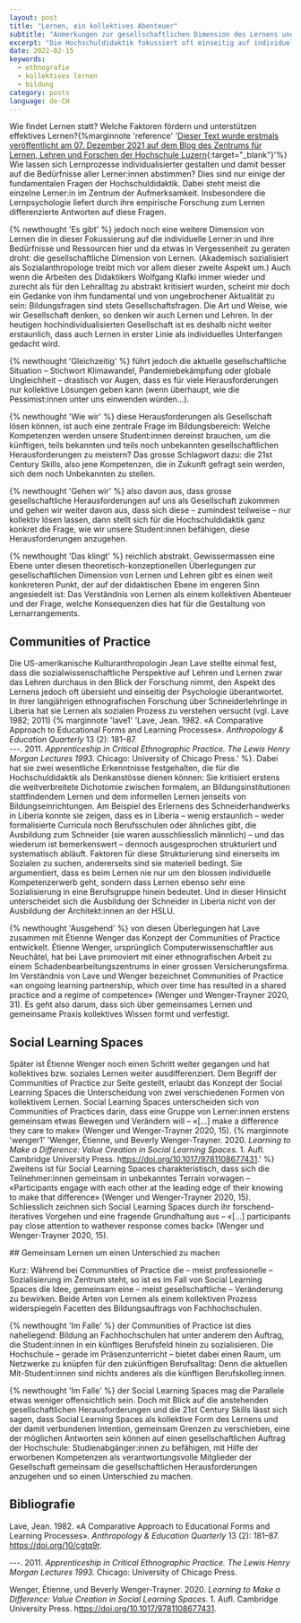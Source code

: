 ```yaml
---
layout: post
title: "Lernen, ein kollektives Abenteuer"
subtitle: "Anmerkungen zur gesellschaftlichen Dimension des Lernens und Lehrens"
excerpt: "Die Hochschuldidaktik fokussiert oft einseitig auf individuelle Lernprozesse. Dabei geht nur zu schnell die gesellschaftliche Dimension vergessen. Bildungsinstitutionen sind jedoch nicht nur (individuelle) Lernorte."
date: 2022-02-15
keywords:
  - ethnografie
  - kollektives lernen
  - bildung
category: posts
language: de-CH
---
```



Wie findet Lernen statt? Welche Faktoren fördern und unterstützen effektives Lernen?{%marginnote 'reference' '[Dieser Text wurde erstmals veröffentlicht am 07. Dezember 2021 auf dem Blog des Zentrums für Lernen, Lehren und Forschen der Hochschule Luzern](https://blog.hslu.ch/blog/archives/8028){:target="_blank"}'%} Wie lassen sich Lernprozesse individualisierter gestalten und damit besser auf die Bedürfnisse aller Lerner:innen abstimmen? Dies sind nur einige der fundamentalen Fragen der Hochschuldidaktik. Dabei steht meist die einzelne Lerner:in im Zentrum der Aufmerksamkeit. Insbesondere die Lernpsychologie liefert durch ihre empirische Forschung zum Lernen differenzierte Antworten auf diese Fragen.

{% newthought 'Es gibt' %} jedoch noch eine weitere Dimension von Lernen die in dieser Fokussierung auf die individuelle Lerner:in und ihre Bedürfnisse und Ressourcen hier und da etwas in Vergessenheit zu geraten droht: die gesellschaftliche Dimension von Lernen. (Akademisch sozialisiert als Sozialanthropologe treibt mich vor allem dieser zweite Aspekt um.) Auch wenn die Arbeiten des Didaktikers Wolfgang Klafki immer wieder und zurecht als für den Lehralltag zu abstrakt kritisiert wurden, scheint mir doch ein Gedanke von ihm fundamental und von ungebrochener Aktualität zu sein: Bildungsfragen sind stets Gesellschaftsfragen. Die Art und Weise, wie wir Gesellschaft denken, so denken wir auch Lernen und Lehren. In der heutigen hochindividualisierten Gesellschaft ist es deshalb nicht weiter erstaunlich, dass auch Lernen in erster Linie als individuelles Unterfangen gedacht wird.

{% newthought 'Gleichzeitig' %} führt jedoch die aktuelle gesellschaftliche Situation – Stichwort Klimawandel, Pandemiebekämpfung oder globale Ungleichheit – drastisch vor Augen, dass es für viele Herausforderungen nur kollektive Lösungen geben kann (wenn überhaupt, wie die Pessimist:innen unter uns einwenden würden…).

{% newthought 'Wie wir' %} diese Herausforderungen als Gesellschaft lösen können, ist auch eine zentrale Frage im Bildungsbereich: Welche Kompetenzen werden unsere Student:innen dereinst brauchen, um die künftigen, teils bekannten und teils noch unbekannten gesellschaftlichen Herausforderungen  zu meistern? Das grosse Schlagwort dazu: die 21st Century Skills, also jene Kompetenzen, die in Zukunft gefragt sein werden, sich dem noch Unbekannten zu stellen.

{% newthought 'Gehen wir' %} also davon aus, dass grosse gesellschaftliche Herausforderungen auf uns als Gesellschaft zukommen und gehen wir weiter davon aus, dass sich diese – zumindest teilweise – nur kollektiv lösen lassen, dann stellt sich für die Hochschuldidaktik ganz konkret die Frage, wie wir unsere Student:innen befähigen, diese Herausforderungen anzugehen.

{% newthought 'Das klingt' %} reichlich abstrakt. Gewissermassen eine Ebene unter diesen theoretisch-konzeptionellen Überlegungen zur gesellschaftlichen Dimension von Lernen und Lehren gibt es einen weit konkreteren Punkt, der auf der didaktischen Ebene im engeren Sinn angesiedelt ist: Das Verständnis von Lernen als einem kollektiven Abenteuer und der Frage, welche Konsequenzen dies hat für die Gestaltung von Lernarrangements.

## Communities of Practice

Die US-amerikanische Kulturanthropologin Jean Lave stellte einmal fest, dass die sozialwissenschaftliche Perspektive auf Lehren und Lernen zwar das Lehren durchaus in den Blick der Forschung nimmt, den Aspekt des Lernens jedoch oft übersieht und einseitig der Psychologie überantwortet. In ihrer langjährigen ethnografischen Forschung über Schneiderlehrlinge in Liberia  hat sie Lernen als sozialen Prozess zu verstehen versucht (vgl. Lave 1982; 2011)
{% marginnote 'lave1' 'Lave, Jean. 1982. «A Comparative Approach to Educational Forms and Learning Processes». _Anthropology & Education Quarterly_ 13 (2): 181–87.
<br>
---. 2011. _Apprenticeship in Critical Ethnographic Practice. The Lewis Henry Morgan Lectures 1993._ Chicago: University of Chicago Press.' %}.
Dabei hat sie zwei wesentliche Erkenntnisse festgehalten, die für die Hochschuldidaktik als Denkanstösse dienen können: Sie kritisiert erstens die weitverbreitete Dichotomie zwischen formalem, an Bildungsinstitutionen stattfindendem Lernen und dem informellen Lernen jenseits von Bildungseinrichtungen. Am Beispiel des Erlernens des Schneiderhandwerks in Liberia konnte sie zeigen, dass es in Liberia – wenig erstaunlich – weder formalisierte Curricula noch Berufsschulen oder ähnliches gibt, die Ausbildung zum Schneider (sie waren ausschliesslich männlich) – und das wiederum ist bemerkenswert – dennoch ausgesprochen strukturiert und systematisch abläuft. Faktoren für diese Strukturierung sind einerseits im Sozialen zu suchen, andererseits sind sie materiell bedingt. Sie argumentiert, dass es beim Lernen nie nur um den blossen individuelle Kompetenzerwerb geht, sondern dass Lernen ebenso sehr eine Sozialisierung in eine Berufsgruppe hinein bedeutet. Und in dieser Hinsicht unterscheidet sich die Ausbildung der Schneider in Liberia nicht von der Ausbildung der Architekt:innen an der HSLU.

{% newthought 'Ausgehend' %} von diesen Überlegungen hat Lave zusammen mit Étienne Wenger das Konzept der Communities of Practice entwickelt. Étienne Wenger, ursprünglich Computerwissenschaftler aus Neuchâtel, hat bei Lave promoviert mit einer ethnografischen Arbeit zu einem Schadenbearbeitungszentrums in einer grossen Versicherungsfirma. Im Verständnis von Lave und Wenger bezeichnet Communities of Practice «an ongoing learning partnership, which over time has resulted in a shared practice and a regime of competence» (Wenger und Wenger-Trayner 2020, 31). Es geht also darum, dass sich über gemeinsames Lernen und gemeinsame Praxis kollektives Wissen formt und verfestigt.

## Social Learning Spaces

Später ist Étienne Wenger noch einen Schritt weiter gegangen und hat kollektives bzw. soziales Lernen weiter ausdifferenziert. Dem Begriff der Communities of Practice zur Seite gestellt, erlaubt das Konzept der Social Learning Spaces die Unterscheidung von zwei verschiedenen Formen von kollektivem Lernen. Social Learning Spaces unterscheiden sich von Communities of Practices darin, dass eine Gruppe von Lerner:innen erstens gemeinsam etwas Bewegen und Verändern will – «[…] make a difference they care to make» (Wenger und Wenger-Trayner 2020, 15).
{% marginnote 'wenger1' 'Wenger, Étienne, und Beverly Wenger-Trayner. 2020. _Learning to Make a Difference: Value Creation in Social Learning Spaces._ 1. Aufl. Cambridge University Press. h<ttps://doi.org/10.1017/9781108677431>.' %}
 Zweitens ist für Social Learning Spaces charakteristisch, dass sich die Teilnehmer:innen gemeinsam in unbekanntes Terrain vorwagen – «Participants engage with each other at the leading edge of their knowing to make that difference» (Wenger und Wenger-Trayner 2020, 15). Schliesslich zeichnen sich Social Learning Spaces durch ihr forschend-iteratives Vorgehen und eine fragende Grundhaltung aus – «[…] participants pay close attention to wathever response comes back» (Wenger und Wenger-Trayner 2020, 15).

## Gemeinsam Lernen um einen Unterschied zu machen

Kurz: Während bei Communities of Practice die – meist professionelle – Sozialisierung im Zentrum steht, so ist es im Fall von Social Learning Spaces die Idee, gemeinsam eine – meist gesellschaftliche – Veränderung zu bewirken. Beide Arten von Lernen als einem kollektiven Prozess widerspiegeln Facetten des Bildungsauftrags von Fachhochschulen.

{% newthought 'Im Falle' %} der Communities of Practice ist dies naheliegend: Bildung an Fachhochschulen hat unter anderem den Auftrag, die Student:innen in ein künftiges Berufsfeld hinein zu sozialisieren. Die Hochschule – gerade im Präsenzunterricht – bietet dabei einen Raum, um Netzwerke zu knüpfen für den zukünftigen Berufsalltag: Denn die aktuellen Mit-Student:innen sind nichts anderes als die künftigen Berufskolleg:innen.

{% newthought 'Im Falle' %} der Social Learning Spaces mag die Parallele etwas weniger offensichtlich sein. Doch mit Blick auf die anstehenden gesellschaftlichen Herausforderungen und die 21st Century Skills lässt sich sagen, dass Social Learning Spaces als kollektive Form des Lernens und der damit verbundenen Intention, gemeinsam Grenzen zu verschieben, eine der möglichen Antworten sein können auf einen gesellschaftlichen Auftrag der Hochschule: Studienabgänger:innen zu befähigen, mit Hilfe der erworbenen Kompetenzen als verantwortungsvolle Mitglieder der Gesellschaft gemeinsam die gesellschaftlichen Herausforderungen anzugehen und so einen Unterschied zu machen.

## Bibliografie

Lave, Jean. 1982. «A Comparative Approach to Educational Forms and Learning Processes». _Anthropology & Education Quarterly_ 13 (2): 181–87. <https://doi.org/10/cgtq9r>.

---. 2011. _Apprenticeship in Critical Ethnographic Practice. The Lewis Henry Morgan Lectures 1993._ Chicago: University of Chicago Press.

Wenger, Étienne, und Beverly Wenger-Trayner. 2020. _Learning to Make a Difference: Value Creation in Social Learning Spaces._ 1. Aufl. Cambridge University Press. h<ttps://doi.org/10.1017/9781108677431>.
